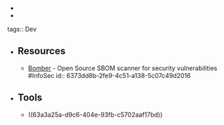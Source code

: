 -
-
tags:: Dev

- ## Resources
	- [Bomber](https://github.com/devops-kung-fu/bomber) - Open Source SBOM scanner for security vulnerabilities #InfoSec
	  id:: 6373dd8b-2fe9-4c51-a138-5c07c49d2016
- ## Tools
	- ((63a3a25a-d9c6-404e-93fb-c5702aaf17bd))